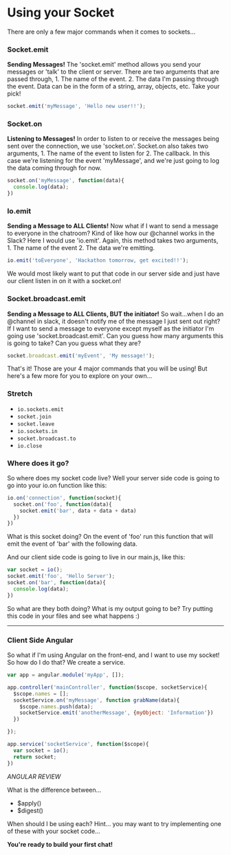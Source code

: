 # Using your Socket
There are only a few major commands when it comes to sockets...

### Socket.emit
__Sending Messages!__
The 'socket.emit' method allows you send your messages or 'talk' to the client or server. There are two arguments that are passed through, 1. The name of the event. 2. The data I'm passing through the event. Data can be in the form of a  string, array, objects, etc. Take your pick!

```js
socket.emit('myMessage', 'Hello new user!!');
```

### Socket.on
__Listening to Messages!__
In order to listen to or receive the messages being sent over the connection, we use 'socket.on'. Socket.on also takes two arguments, 1. The name of the event to listen for  2. The callback. In this case we're listening for the event 'myMessage', and we're just going to log the data coming through for now.

```js
socket.on('myMessage', function(data){
  console.log(data);
})
```

### Io.emit
__Sending a Message to ALL Clients!__
Now what if I want to send a message to everyone in the chatroom? Kind of like how our @channel works in the Slack?
Here I would use 'io.emit'. Again, this method takes two arguments, 1. The name of the event 2. The data we're emitting.

```js
io.emit('toEveryone', 'Hackathon tomorrow, get excited!!');
```

We would most likely want to put that code in our server side and just have our client listen in on it with a socket.on!

### Socket.broadcast.emit
__Sending a Message to ALL Clients, BUT the initiator!__
So wait...when I do an @channel in slack, it doesn't notify me of the message I just sent out right? If I want to send a message to everyone except myself as the initiator I'm going use 'socket.broadcast.emit'. Can you guess how many arguments this is going to take?  Can you guess what they are?

```js
socket.broadcast.emit('myEvent', 'My message!');
```

That's it! Those are your 4 major commands that you will be using! But here's a few more for you to explore on your own...


### Stretch
- `io.sockets.emit`
- `socket.join`
- `socket.leave`
- `io.sockets.in`
- `socket.broadcast.to`
- `io.close`

### Where does it go?
So where does my socket code live? Well your server side code is going to go into your io.on function like this:

```js
io.on('connection', function(socket){
  socket.on('foo', function(data){
    socket.emit('bar', data + data + data)
  })
})
```
What is this socket doing? On the event of 'foo' run this function that will emit the event of 'bar' with the following data.

And our client side code is going to live in our main.js, like this:

```js
var socket = io();
socket.emit('foo', 'Hello Server');
socket.on('bar', function(data){
  console.log(data);
})
```
So what are they both doing? What is my output going to be? Try putting this code in your files and see what happens :)


*****
### Client Side Angular
So what if I'm using Angular on the front-end, and I want to use my socket! So how do I do that? We create a service.

```js
var app = angular.module('myApp', []);

app.controller('mainController', function($scope, socketService){
  $scope.names = [];
  socketService.on('myMessage', function grabName(data){
    $scope.names.push(data);
    socketService.emit('anotherMessage', {myObject: 'Information'})
  })

});

app.service('socketService', function($scope){
  var socket = io();
  return socket;
})

```

*ANGULAR REVIEW*

What is the difference between...
- $apply()
- $digest()

When should I be using each?
Hint... you may want to try implementing one of these with your socket code...

**You're ready to build your first chat!**
